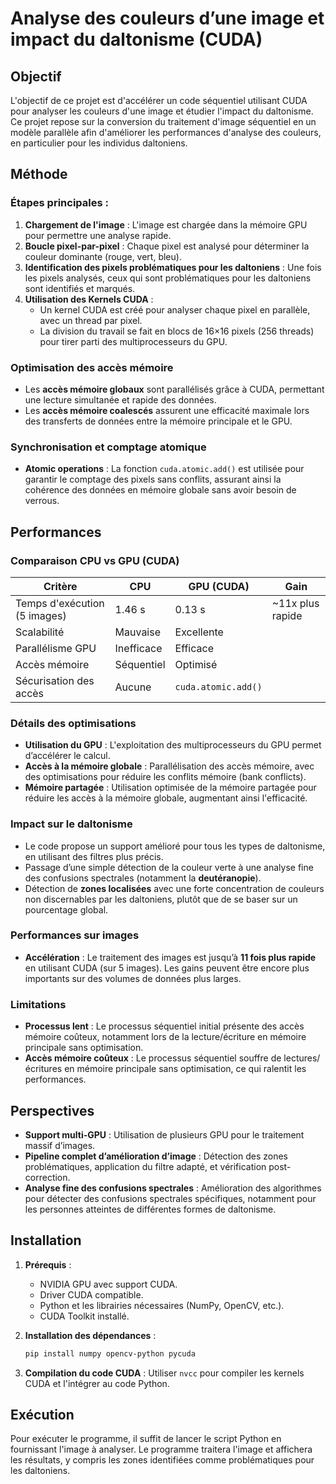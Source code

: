 # Analyse des couleurs d’une image et impact du daltonisme (CUDA)

## Objectif

L'objectif de ce projet est d'accélérer un code séquentiel utilisant CUDA pour analyser les couleurs d'une image et étudier l'impact du daltonisme. Ce projet repose sur la conversion du traitement d'image séquentiel en un modèle parallèle afin d'améliorer les performances d'analyse des couleurs, en particulier pour les individus daltoniens.

## Méthode

### Étapes principales :
1. **Chargement de l'image** : L'image est chargée dans la mémoire GPU pour permettre une analyse rapide.
2. **Boucle pixel-par-pixel** : Chaque pixel est analysé pour déterminer la couleur dominante (rouge, vert, bleu).
3. **Identification des pixels problématiques pour les daltoniens** : Une fois les pixels analysés, ceux qui sont problématiques pour les daltoniens sont identifiés et marqués.
4. **Utilisation des Kernels CUDA** : 
   - Un kernel CUDA est créé pour analyser chaque pixel en parallèle, avec un thread par pixel.
   - La division du travail se fait en blocs de 16×16 pixels (256 threads) pour tirer parti des multiprocesseurs du GPU.

### Optimisation des accès mémoire
- Les **accès mémoire globaux** sont parallélisés grâce à CUDA, permettant une lecture simultanée et rapide des données.
- Les **accès mémoire coalescés** assurent une efficacité maximale lors des transferts de données entre la mémoire principale et le GPU.

### Synchronisation et comptage atomique
- **Atomic operations** : La fonction `cuda.atomic.add()` est utilisée pour garantir le comptage des pixels sans conflits, assurant ainsi la cohérence des données en mémoire globale sans avoir besoin de verrous.

## Performances

### Comparaison CPU vs GPU (CUDA)
| Critère                | CPU           | GPU (CUDA)   | Gain             |
|------------------------|---------------|--------------|------------------|
| Temps d'exécution (5 images) | 1.46 s        | 0.13 s       | ~11x plus rapide |
| Scalabilité            | Mauvaise      | Excellente   |                  |
| Parallélisme GPU       | Inefficace    | Efficace     |                  |
| Accès mémoire          | Séquentiel    | Optimisé     |                  |
| Sécurisation des accès | Aucune        | `cuda.atomic.add()` |                  |

### Détails des optimisations
- **Utilisation du GPU** : L'exploitation des multiprocesseurs du GPU permet d’accélérer le calcul.
- **Accès à la mémoire globale** : Parallélisation des accès mémoire, avec des optimisations pour réduire les conflits mémoire (bank conflicts).
- **Mémoire partagée** : Utilisation optimisée de la mémoire partagée pour réduire les accès à la mémoire globale, augmentant ainsi l'efficacité.

### Impact sur le daltonisme
- Le code propose un support amélioré pour tous les types de daltonisme, en utilisant des filtres plus précis.
- Passage d’une simple détection de la couleur verte à une analyse fine des confusions spectrales (notamment la **deutéranopie**).
- Détection de **zones localisées** avec une forte concentration de couleurs non discernables par les daltoniens, plutôt que de se baser sur un pourcentage global.

### Performances sur images
- **Accélération** : Le traitement des images est jusqu’à **11 fois plus rapide** en utilisant CUDA (sur 5 images). Les gains peuvent être encore plus importants sur des volumes de données plus larges.

### Limitations
- **Processus lent** : Le processus séquentiel initial présente des accès mémoire coûteux, notamment lors de la lecture/écriture en mémoire principale sans optimisation.
- **Accès mémoire coûteux** : Le processus séquentiel souffre de lectures/écritures en mémoire principale sans optimisation, ce qui ralentit les performances.

## Perspectives

- **Support multi-GPU** : Utilisation de plusieurs GPU pour le traitement massif d’images.
- **Pipeline complet d’amélioration d’image** : Détection des zones problématiques, application du filtre adapté, et vérification post-correction.
- **Analyse fine des confusions spectrales** : Amélioration des algorithmes pour détecter des confusions spectrales spécifiques, notamment pour les personnes atteintes de différentes formes de daltonisme.

## Installation

1. **Prérequis** :
   - NVIDIA GPU avec support CUDA.
   - Driver CUDA compatible.
   - Python et les librairies nécessaires (NumPy, OpenCV, etc.).
   - CUDA Toolkit installé.

2. **Installation des dépendances** :
   ```bash
   pip install numpy opencv-python pycuda
   ```

3. **Compilation du code CUDA** : Utiliser `nvcc` pour compiler les kernels CUDA et l'intégrer au code Python.

## Exécution

Pour exécuter le programme, il suffit de lancer le script Python en fournissant l'image à analyser. Le programme traitera l'image et affichera les résultats, y compris les zones identifiées comme problématiques pour les daltoniens.
